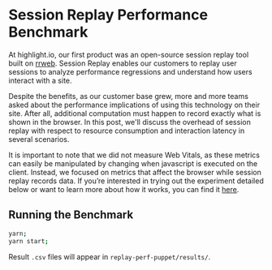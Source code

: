 # Session Replay Performance Benchmark

At highlight.io, our first product was an open-source session replay tool built on [rrweb](https://github.com/rrweb-io/rrweb). Session Replay enables our customers to replay user sessions to analyze performance regressions and understand how users interact with a site.

Despite the benefits, as our customer base grew, more and more teams asked about the performance implications of using this technology on their site. After all, additional computation must happen to record exactly what is shown in the browser. In this post, we'll discuss the overhead of session replay with respect to resource consumption and interaction latency in several scenarios.

It is important to note that we did not measure Web Vitals, as these metrics can easily be manipulated by changing when javascript is executed on the client. Instead, we focused on metrics that affect the browser while session replay records data. If you’re interested in trying out the experiment detailed below or want to learn more about how it works, you can find it [here](https://github.com/highlight/session-replay-performance-benchmark).

## Running the Benchmark

```bash
yarn;
yarn start;
```

Result `.csv` files will appear in `replay-perf-puppet/results/`.
